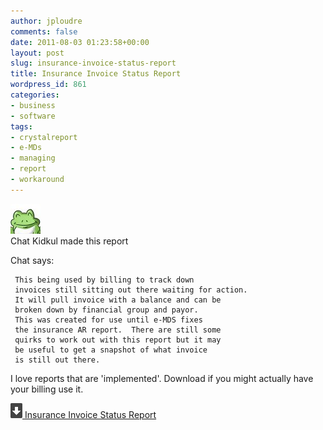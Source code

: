 ```yaml
---
author: jploudre
comments: false
date: 2011-08-03 01:23:58+00:00
layout: post
slug: insurance-invoice-status-report
title: Insurance Invoice Status Report
wordpress_id: 861
categories:
- business
- software
tags:
- crystalreport
- e-MDs
- managing
- report
- workaround
---
```


![](/files/2011/08/AIbEiAIAAABDCNfdxLH-rsvxIiILdmNhcmRfcGhvdG8qKGJmNzA1ZjRhNDViMGI0ZTliMzU1M2U2Yjg4NDg5MjVlNGQ0OWQ4NjMwAa0sj0W03YTFCtxfJMHI64y6bfUL.jpg)  
Chat Kidkul made this report

Chat says:

     This being used by billing to track down 
     invoices still sitting out there waiting for action.  
     It will pull invoice with a balance and can be 
     broken down by financial group and payor.  
     This was created for use until e-MDS fixes 
     the insurance AR report.  There are still some 
     quirks to work out with this report but it may 
     be useful to get a snapshot of what invoice 
     is still out there.
     
I love reports that are 'implemented'. Download if you might actually have your billing use it.

[![](/files/2011/01/57-download.png) Insurance Invoice Status Report](/files/2011/08/Insurance-Invoice-Status-Report.zip)

